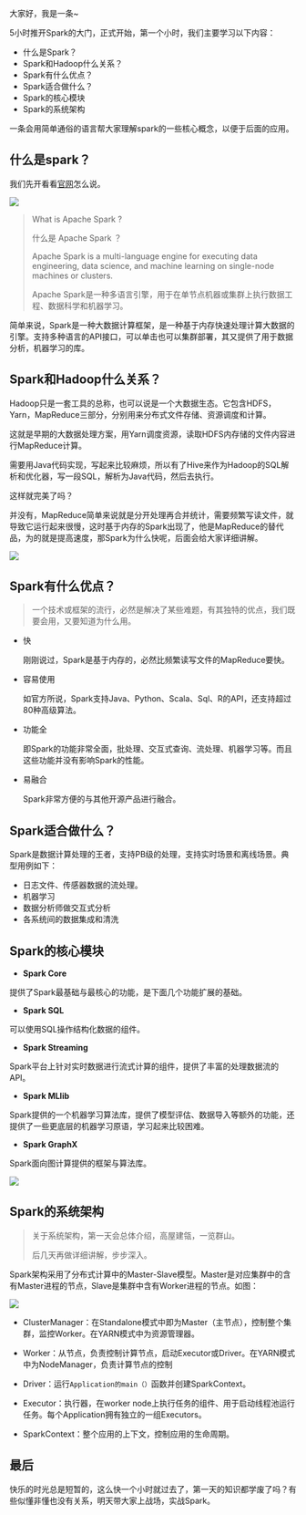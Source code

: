 大家好，我是一条~

5小时推开Spark的大门，正式开始，第一个小时，我们主要学习以下内容：

- 什么是Spark？
- Spark和Hadoop什么关系？
- Spark有什么优点？
- Spark适合做什么？
- Spark的核心模块
- Spark的系统架构

一条会用简单通俗的语言帮大家理解spark的一些核心概念，以便于后面的应用。

## 什么是spark？

我们先开看看[官网](https://spark.apache.org/)怎么说。

![](https://yitiaoit.oss-cn-beijing.aliyuncs.com/img/image-20220118150824529.png)

>What is Apache Spark ?
>
>什么是 Apache Spark ？
>
>Apache Spark is a multi-language engine for executing data engineering, data science, and machine learning on single-node machines or clusters.
>
>Apache Spark是一种多语言引擎，用于在单节点机器或集群上执行数据工程、数据科学和机器学习。
>

简单来说，Spark是一种大数据计算框架，是一种基于内存快速处理计算大数据的引擎。支持多种语言的API接口，可以单击也可以集群部署，其又提供了用于数据分析，机器学习的库。

## Spark和Hadoop什么关系？

Hadoop只是一套工具的总称，也可以说是一个大数据生态。它包含HDFS，Yarn，MapReduce三部分，分别用来分布式文件存储、资源调度和计算。

这就是早期的大数据处理方案，用Yarn调度资源，读取HDFS内存储的文件内容进行MapReduce计算。

需要用Java代码实现，写起来比较麻烦，所以有了Hive来作为Hadoop的SQL解析和优化器，写一段SQL，解析为Java代码，然后去执行。

这样就完美了吗？

并没有，MapReduce简单来说就是分开处理再合并统计，需要频繁写读文件，就导致它运行起来很慢，这时基于内存的Spark出现了，他是MapReduce的替代品，为的就是提高速度，那Spark为什么快呢，后面会给大家详细讲解。

![](https://yitiaoit.oss-cn-beijing.aliyuncs.com/img/image-20220118153540120.png)

## Spark有什么优点？

>一个技术或框架的流行，必然是解决了某些难题，有其独特的优点，我们既要会用，又要知道为什么用。

- 快

  刚刚说过，Spark是基于内存的，必然比频繁读写文件的MapReduce要快。

- 容易使用

  如官方所说，Spark支持Java、Python、Scala、Sql、R的API，还支持超过80种高级算法。
  
- 功能全

  即Spark的功能非常全面，批处理、交互式查询、流处理、机器学习等。而且这些功能并没有影响Spark的性能。

- 易融合

  Spark非常方便的与其他开源产品进行融合。

## Spark适合做什么？

Spark是数据计算处理的王者，支持PB级的处理，支持实时场景和离线场景。典型用例如下：

- 日志文件、传感器数据的流处理。
- 机器学习
- 数据分析师做交互式分析
- 各系统间的数据集成和清洗

## Spark的核心模块

- **Spark Core**

提供了Spark最基础与最核心的功能，是下面几个功能扩展的基础。

- **Spark SQL**

可以使用SQL操作结构化数据的组件。

- **Spark Streaming**

Spark平台上针对实时数据进行流式计算的组件，提供了丰富的处理数据流的 API。 

- **Spark MLlib**

Spark提供的一个机器学习算法库，提供了模型评估、数据导入等额外的功能，还提供了一些更底层的机器学习原语，学习起来比较困难。

- **Spark GraphX**

Spark面向图计算提供的框架与算法库。

![](https://yitiaoit.oss-cn-beijing.aliyuncs.com/img/image-20220122214956882.png)

## Spark的系统架构

>关于系统架构，第一天会总体介绍，高屋建瓴，一览群山。
>
>后几天再做详细讲解，步步深入。

Spark架构采用了分布式计算中的Master-Slave模型。Master是对应集群中的含有Master进程的节点，Slave是集群中含有Worker进程的节点。如图：

![](https://yitiaoit.oss-cn-beijing.aliyuncs.com/img/image-20220123214820403.png)

- ClusterManager：在Standalone模式中即为Master（主节点），控制整个集群，监控Worker。在YARN模式中为资源管理器。

- Worker：从节点，负责控制计算节点，启动Executor或Driver。在YARN模式中为NodeManager，负责计算节点的控制

- Driver：运行`Application的main（）`函数并创建SparkContext。

- Executor：执行器，在worker node上执行任务的组件、用于启动线程池运行任务。每个Application拥有独立的一组Executors。

- SparkContext：整个应用的上下文，控制应用的生命周期。

## 最后

快乐的时光总是短暂的，这么快一个小时就过去了，第一天的知识都学废了吗？有些似懂非懂也没有关系，明天带大家上战场，实战Spark。

